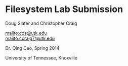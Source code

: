 Filesystem Lab Submission
===

Doug Slater and Christopher Craig

<a href="mailto:cds@utk.edu">mailto:cds@utk.edu</a><br>
<a href="mailto:ccraig7@utk.edu">mailto:ccraig7@utk.edu</a>

Dr. Qing Cao, Spring 2014

University of Tennessee, Knoxville